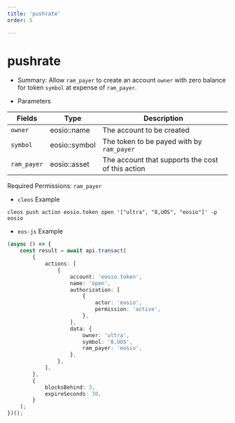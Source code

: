 ```yaml
---
title: 'pushrate'
order: 5

---
```


# pushrate

-   Summary: Allow `ram_payer` to create an account `owner` with zero balance for token `symbol` at expense of `ram_payer`.

-   Parameters

| Fields      | Type          | Description                                       |
| ----------- | ------------- | ------------------------------------------------- |
| `owner`     | eosio::name   | The account to be created                         |
| `symbol`    | eosio::symbol | The token to be payed with by `ram_payer`         |
| `ram_payer` | eosio::asset  | The account that supports the cost of this action |

Required Permissions: `ram_payer`

-   `cleos` Example

```shell script
cleos push action eosio.token open '["ultra", "8,UOS", "eosio"]' -p eosio
```

-   `eos-js` Example

```typescript
(async () => {
    const result = await api.transact(
        {
            actions: [
                {
                    account: 'eosio.token',
                    name: 'open',
                    authorization: [
                        {
                            actor: 'eosio',
                            permission: 'active',
                        },
                    ],
                    data: {
                        owner: 'ultra',
                        symbol: '8,UOS',
                        ram_payer: 'eosio',
                    },
                },
            ],
        },
        {
            blocksBehind: 3,
            expireSeconds: 30,
        }
    );
})();
```
